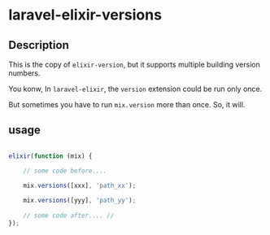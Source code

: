 # laravel-elixir-versions

## Description

This is the copy of `elixir-version`, but it supports multiple building version numbers.

You konw, In `laravel-elixir`, the `version` extension could be run only once.

But sometimes you have to run `mix.version` more than once.
So, it will.


## usage

```javascript

elixir(function (mix) {

	// some code before....
	
	mix.versions([xxx], 'path_xx');

	mix.versions([yyy], 'path_yy');
	
	// some code after.... //
});

```

